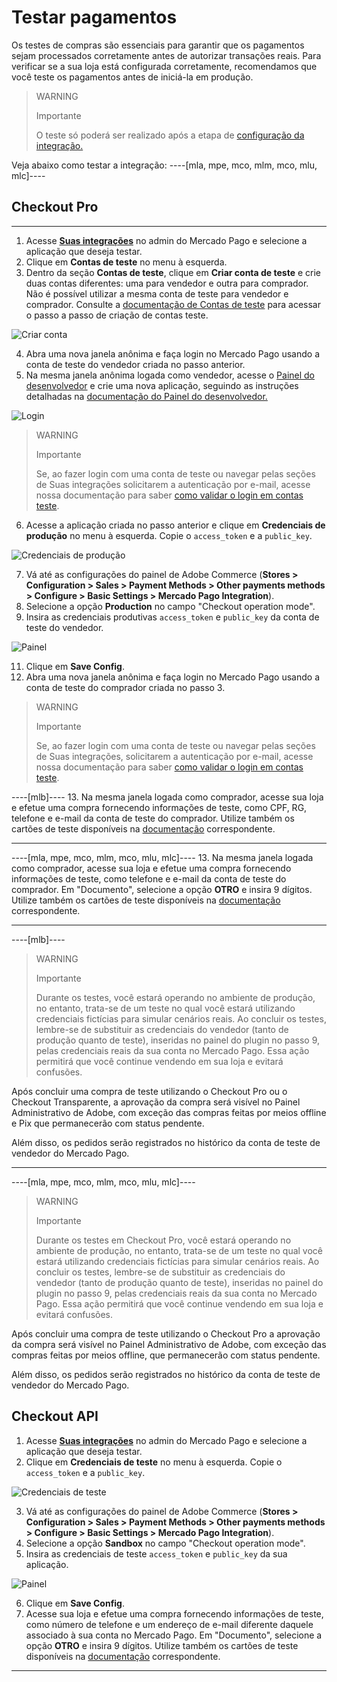 # Testar pagamentos

Os testes de compras são essenciais para garantir que os pagamentos sejam processados corretamente antes de autorizar transações reais. Para verificar se a sua loja está configurada corretamente, recomendamos que você teste os pagamentos antes de iniciá-la em produção. 

> WARNING
> 
> Importante
>
> O teste só poderá ser realizado após a etapa de [configuração da integração.](/developers/pt/docs/adobe-commerce/integration-configuration)

Veja abaixo como testar a integração:
----[mla, mpe, mco, mlm, mco, mlu, mlc]----
## Checkout Pro

------------
1. Acesse **[Suas integrações](https://www.mercadopago[FAKER][URL][DOMAIN]/developers/panel/app)** no admin do Mercado Pago e selecione a aplicação que deseja testar. 
2. Clique em **Contas de teste** no menu à esquerda.
3. Dentro da seção **Contas de teste**, clique em **Criar conta de teste** e crie duas contas diferentes: uma para vendedor e outra para comprador. Não é possível utilizar a mesma conta de teste para vendedor e comprador. Consulte a [documentação de Contas de teste](/developers/pt/docs/adobe-commerce/additional-content/your-integrations/test/accounts) para acessar o passo a passo de criação de contas teste.

![Criar conta](/images/adobe-commerce/test-create-account.gif)

4. Abra uma nova janela anônima e faça login no Mercado Pago usando a conta de teste do vendedor criada no passo anterior.
5. Na mesma janela anônima logada como vendedor, acesse o [Painel do desenvolvedor](https://www.mercadopago[FAKER][URL][DOMAIN]/developers/panel/app) e crie uma nova aplicação, seguindo as instruções detalhadas na [documentação do Painel do desenvolvedor.](/developers/pt/docs/adobe-commerce/additional-content/your-integrations/dashboard)

![Login](/images/adobe-commerce/test-login.gif)

 > WARNING
 >
 > Importante
 >
 > Se, ao fazer login com uma conta de teste ou navegar pelas seções de Suas integrações solicitarem a autenticação por e-mail, acesse nossa documentação para saber [como validar o login em contas teste](/developers/pt/docs/adobe-commerce/additional-content/your-integrations/test/accounts#bookmark_validar_login_com_usuarios_teste).

6. Acesse a aplicação criada no passo anterior e clique em **Credenciais de produção** no menu à esquerda. Copie o `access_token` e a `public_key`.

![Credenciais de produção](/images/adobe-commerce/test-prod-credentials.png)

7. Vá até as configurações do painel de Adobe Commerce (**Stores > Configuration > Sales > Payment Methods > Other payments methods > Configure > Basic Settings > Mercado Pago Integration**).
8. Selecione a opção **Production** no campo "Checkout operation mode".
9. Insira as credenciais produtivas `access_token` e `public_key` da conta de teste do vendedor.

![Painel](/images/adobe-commerce/test-adobe-commerce.png)

11. Clique em **Save Config**.
12. Abra uma nova janela anônima e faça login no Mercado Pago usando a conta de teste do comprador criada no passo 3. 

> WARNING
>
> Importante
>
> Se, ao fazer login com uma conta de teste ou navegar pelas seções de Suas integrações, solicitarem a autenticação por e-mail, acesse nossa documentação para saber [como validar o login em contas teste](/developers/pt/docs/adobe-commerce/additional-content/your-integrations/test/accounts#bookmark_validar_login_com_usuarios_teste). 

----[mlb]----
13. Na mesma janela logada como comprador, acesse sua loja e efetue uma compra fornecendo informações de teste, como CPF, RG, telefone e e-mail da conta de teste do comprador. Utilize também os cartões de teste disponíveis na [documentação](/developers/pt/docs/adobe-commerce/additional-content/your-integrations/test/cards) correspondente.

------------
----[mla, mpe, mco, mlm, mco, mlu, mlc]----
13. Na mesma janela logada como comprador, acesse sua loja e efetue uma compra fornecendo informações de teste, como telefone e e-mail da conta de teste do comprador. Em "Documento", selecione a opção **OTRO** e insira 9 dígitos. Utilize também os cartões de teste disponíveis na [documentação](/developers/pt/docs/adobe-commerce/additional-content/your-integrations/test/cards) correspondente.

------------
----[mlb]----
> WARNING
> 
> Importante
>
> Durante os testes, você estará operando no ambiente de produção, no entanto, trata-se de um teste no qual você estará utilizando credenciais fictícias para simular cenários reais. Ao concluir os testes, lembre-se de substituir as credenciais do vendedor (tanto de produção quanto de teste), inseridas no painel do plugin no passo 9, pelas credenciais reais da sua conta no Mercado Pago. Essa ação permitirá que você continue vendendo em sua loja e evitará confusões.

Após concluir uma compra de teste utilizando o Checkout Pro ou o Checkout Transparente, a aprovação da compra será visível no Painel Administrativo de Adobe, com exceção das compras feitas por meios offline e Pix que permanecerão com status pendente.

Além disso, os pedidos serão registrados no histórico da conta de teste de vendedor do Mercado Pago.

------------
----[mla, mpe, mco, mlm, mco, mlu, mlc]----
> WARNING
> 
> Importante
>
> Durante os testes em Checkout Pro, você estará operando no ambiente de produção, no entanto, trata-se de um teste no qual você estará utilizando credenciais fictícias para simular cenários reais. Ao concluir os testes, lembre-se de substituir as credenciais do vendedor (tanto de produção quanto de teste), inseridas no painel do plugin no passo 9, pelas credenciais reais da sua conta no Mercado Pago. Essa ação permitirá que você continue vendendo em sua loja e evitará confusões.

Após concluir uma compra de teste utilizando o Checkout Pro a aprovação da compra será visível no Painel Administrativo de Adobe, com exceção das compras feitas por meios offline, que permanecerão com status pendente.

Além disso, os pedidos serão registrados no histórico da conta de teste de vendedor do Mercado Pago.

## Checkout API

1. Acesse **[Suas integrações](https://www.mercadopago[FAKER][URL][DOMAIN]/developers/panel/app)** no admin do Mercado Pago e selecione a aplicação que deseja testar. 
2. Clique em **Credenciais de teste** no menu à esquerda. Copie o `access_token` e a `public_key`.

![Credenciais de teste](/images/adobe-commerce/test-test-credentials-api.png)

3. Vá até as configurações do painel de Adobe Commerce (**Stores > Configuration > Sales > Payment Methods > Other payments methods > Configure > Basic Settings > Mercado Pago Integration**).
4. Selecione a opção **Sandbox** no campo "Checkout operation mode".
5. Insira as credenciais de teste `access_token` e `public_key` da sua aplicação.

![Painel](/images/adobe-commerce/test-adobe-commerce-all.png)

6. Clique em **Save Config**.
7. Acesse sua loja e efetue uma compra fornecendo informações de teste, como número de telefone e um endereço de e-mail diferente daquele associado à sua conta no Mercado Pago. Em "Documento", selecione a opção **OTRO** e insira 9 dígitos. Utilize também os cartões de teste disponíveis na [documentação](/developers/pt/docs/adobe-commerce/additional-content/your-integrations/test/cards) correspondente.

------------
